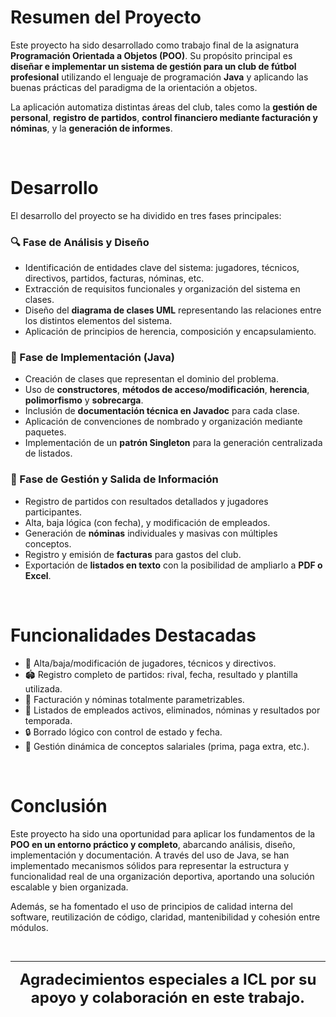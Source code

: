 

# Resumen del Proyecto

Este proyecto ha sido desarrollado como trabajo final de la asignatura **Programación Orientada a Objetos (POO)**. Su propósito principal es **diseñar e implementar un sistema de gestión para un club de fútbol profesional** utilizando el lenguaje de programación **Java** y aplicando las buenas prácticas del paradigma de la orientación a objetos.

La aplicación automatiza distintas áreas del club, tales como la **gestión de personal**, **registro de partidos**, **control financiero mediante facturación y nóminas**, y la **generación de informes**.

<br>

# Desarrollo

El desarrollo del proyecto se ha dividido en tres fases principales:

### 🔍 Fase de Análisis y Diseño
- Identificación de entidades clave del sistema: jugadores, técnicos, directivos, partidos, facturas, nóminas, etc.
- Extracción de requisitos funcionales y organización del sistema en clases.
- Diseño del **diagrama de clases UML** representando las relaciones entre los distintos elementos del sistema.
- Aplicación de principios de herencia, composición y encapsulamiento.

### 🧩 Fase de Implementación (Java)
- Creación de clases que representan el dominio del problema.
- Uso de **constructores**, **métodos de acceso/modificación**, **herencia**, **polimorfismo** y **sobrecarga**.
- Inclusión de **documentación técnica en Javadoc** para cada clase.
- Aplicación de convenciones de nombrado y organización mediante paquetes.
- Implementación de un **patrón Singleton** para la generación centralizada de listados.

### 💼 Fase de Gestión y Salida de Información
- Registro de partidos con resultados detallados y jugadores participantes.
- Alta, baja lógica (con fecha), y modificación de empleados.
- Generación de **nóminas** individuales y masivas con múltiples conceptos.
- Registro y emisión de **facturas** para gastos del club.
- Exportación de **listados en texto** con la posibilidad de ampliarlo a **PDF o Excel**.

<br>

# Funcionalidades Destacadas

- 📌 Alta/baja/modificación de jugadores, técnicos y directivos.  
- 🏟️ Registro completo de partidos: rival, fecha, resultado y plantilla utilizada.  
- 💸 Facturación y nóminas totalmente parametrizables.  
- 📄 Listados de empleados activos, eliminados, nóminas y resultados por temporada.  
- 🔒 Borrado lógico con control de estado y fecha.  
- 🧾 Gestión dinámica de conceptos salariales (prima, paga extra, etc.).  

<br>

# Conclusión

Este proyecto ha sido una oportunidad para aplicar los fundamentos de la **POO en un entorno práctico y completo**, abarcando análisis, diseño, implementación y documentación. A través del uso de Java, se han implementado mecanismos sólidos para representar la estructura y funcionalidad real de una organización deportiva, aportando una solución escalable y bien organizada.

Además, se ha fomentado el uso de principios de calidad interna del software, reutilización de código, claridad, mantenibilidad y cohesión entre módulos.

<br>

---

<p align="center">
  <b><span style="font-size: 24px;">Agradecimientos especiales a ICL por su apoyo y colaboración en este trabajo.</span></b>
</p>
